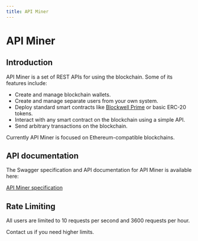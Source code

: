```yaml
---
title: API Miner
---
```


# API Miner

## Introduction

API Miner is a set of REST APIs for using the blockchain. Some of its features include:

- Create and manage blockchain wallets.
- Create and manage separate users from your own system.
- Deploy standard smart contracts like [Blockwell Prime](/prime/) or basic ERC-20 tokens.
- Interact with any smart contract on the blockchain using a simple API.
- Send arbitrary transactions on the blockchain.

Currently API Miner is focused on Ethereum-compatible blockchains.

## API documentation

The Swagger specification and API documentation for API Miner is available here:

[API Miner specification](https://apidocs.apiminer.com)


## Rate Limiting

All users are limited to 10 requests per second and 3600 requests per hour.

Contact us if you need higher limits.
